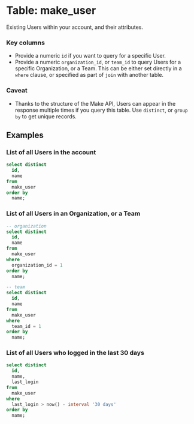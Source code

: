 # Table: make_user

Existing Users within your account, and their attributes.

### Key columns
- Provide a numeric `id` if you want to query for a specific User.
- Provide a numeric `organization_id`, or `team_id` to query Users for a specific Organization, or a Team. This can be either set directly in a `where` clause, or specified as part of `join` with another table.

### Caveat
- Thanks to the structure of the Make API, Users can appear in the response multiple times if you query this table. Use `distinct`, or `group by` to get unique records.

## Examples

### List of all Users in the account

```sql
select distinct
  id,
  name
from
  make_user
order by
  name;
```

### List of all Users in an Organization, or a Team

```sql
-- organization
select distinct
  id,
  name
from
  make_user
where
  organization_id = 1
order by
  name;

-- team
select distinct
  id,
  name
from
  make_user
where
  team_id = 1
order by
  name;
```

### List of all Users who logged in the last 30 days

```sql
select distinct
  id,
  name,
  last_login
from
  make_user
where
  last_login > now() - interval '30 days'
order by
  name;
```
